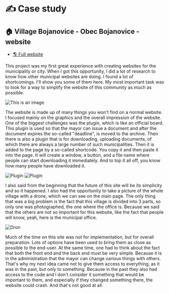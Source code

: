 # ✍️ Case study

## 🏠 Village Bojanovice - Obec Bojanovice - website

- [🌎 Full website](https://bojanovice.cz)

This project was my first great experience with creating websites for the municipality or city. When I got this opportunity, I did a lot of research to know how other municipal websites are doing. I found a lot of shortcomings. I'll show you some of them here. My most important task was to look for a way to simplify the website of this community as much as possible.

![This is an image](https://gadzook.cz/gryketej/2021/03/Pro_001.jpg)

The website is made up of many things you won't find on a normal website. I focused mainly on the graphics and the overall impression of the website. One of the biggest challenges was the plugin, which is like an official board. This plugin is used so that the mayor can issue a document and after the document expires the so-called "deadline", is moved to the archive. Then there is also a plugin that is for downloading, uploading documents, of which there are always a large number of such municipalities. Then it is added to the page by a so-called shortcode. You copy it and then paste it into the page. It will create a window, a button, and a file name where people can start downloading it immediately. And to top it all off, you know how many people have downloaded it.

![Plugin](https://gadzook.cz/gryketej/2021/11/new.png)
![Plugin](https://gadzook.cz/gryketej/2021/11/new-e.png)

I also said from the beginning that the future of this site will be its simplicity and so it happened. I also had the opportunity to take a picture of the whole village with a drone, which we can see on the main page. The only thing that was a big problem is the fact that this village is divided into 3 parts, so only one was photographed, the one where the office is. Because we said that the others are not so important for this website, like the fact that people will know, yeah, here is the municipal office.

![Dron](https://bojanovice.cz/lootoobi/2020/12/Photo_6553856_DJI_256_jpg_4586824_0_2020922134918_photo_original-2-scaled.jpg)

Much of the time on this site was not for implementation, but for overall preparation. Lots of options have been used to bring them as close as possible to the end-user. At the same time, one had to think about the fact that both the front end and the back end must be very simple. Because it is in the administration that the mayor can change various things with others. That's why my next idea came not to give them access to everything, as it was in the past, but only to something. Because in the past they also had access to the code and I don't consider it something that would be important to them, and especially if they changed something there, the website could crash. And that's not good at all.
